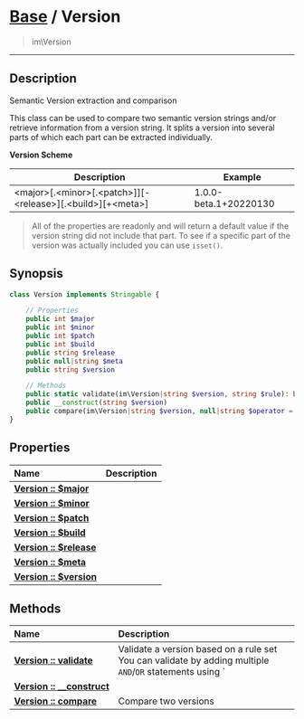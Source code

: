 # [Base](base.md) / Version
 > im\Version
____

## Description
Semantic Version extraction and comparison

This class can be used to compare two semantic version strings and/or
retrieve information from a version string. It splits a version into
several parts of which each part can be extracted individually.

__Version Scheme__

| Description                                                      | Example               |
| ---------------------------------------------------------------- | --------------------- |
| \<major>[.\<minor>[.\<patch>]][-\<release>][.\<build>][+\<meta>] | 1.0.0-beta.1+20220130 |

 > All of the properties are readonly and will return a default value if the version string did not include that part. To see if a specific part of the version was actually included you can use `isset()`.  

## Synopsis
```php
class Version implements Stringable {

    // Properties
    public int $major
    public int $minor
    public int $patch
    public int $build
    public string $release
    public null|string $meta
    public string $version

    // Methods
    public static validate(im\Version|string $version, string $rule): bool
    public __construct(string $version)
    public compare(im\Version|string $version, null|string $operator = NULL): int|bool
}
```

## Properties
| Name | Description |
| :--- | :---------- |
| [__Version&nbsp;::&nbsp;$major__](base-Version-var_major.md) |  |
| [__Version&nbsp;::&nbsp;$minor__](base-Version-var_minor.md) |  |
| [__Version&nbsp;::&nbsp;$patch__](base-Version-var_patch.md) |  |
| [__Version&nbsp;::&nbsp;$build__](base-Version-var_build.md) |  |
| [__Version&nbsp;::&nbsp;$release__](base-Version-var_release.md) |  |
| [__Version&nbsp;::&nbsp;$meta__](base-Version-var_meta.md) |  |
| [__Version&nbsp;::&nbsp;$version__](base-Version-var_version.md) |  |

## Methods
| Name | Description |
| :--- | :---------- |
| [__Version&nbsp;::&nbsp;validate__](base-Version-validate.md) | Validate a version based on a rule set  You can validate by adding multiple `AND`/`OR` statements using `||` and spaces |
| [__Version&nbsp;::&nbsp;\_\_construct__](base-Version-__construct.md) |  |
| [__Version&nbsp;::&nbsp;compare__](base-Version-compare.md) | Compare two versions |
